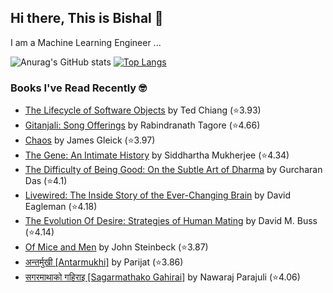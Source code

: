 ## Hi there, This is Bishal 👋
I am a Machine Learning Engineer ...

![Anurag's GitHub stats](https://github-readme-stats.vercel.app/api?username=BishalLakha&show_icons=true&theme=radical&hide=prs,issues&count_private=true)
[![Top Langs](https://github-readme-stats.vercel.app/api/top-langs/?username=BishalLakha&layout=compact&langs_count=4)](https://github.com/anuraghazra/github-readme-stats)

### Books I've Read Recently 🤓
<!-- GOODREADS-LIST:START -->
- [The Lifecycle of Software Objects](https://www.goodreads.com/review/show/5383467106?utm_medium=api&utm_source=rss) by Ted Chiang (⭐️3.93)
- [Gitanjali: Song Offerings](https://www.goodreads.com/review/show/2034653644?utm_medium=api&utm_source=rss) by Rabindranath Tagore (⭐️4.66)
- [Chaos](https://www.goodreads.com/review/show/4091958826?utm_medium=api&utm_source=rss) by James Gleick (⭐️3.97)
- [The Gene: An Intimate History](https://www.goodreads.com/review/show/2005106051?utm_medium=api&utm_source=rss) by Siddhartha Mukherjee (⭐️4.34)
- [The Difficulty of Being Good: On the Subtle Art of Dharma](https://www.goodreads.com/review/show/3921841120?utm_medium=api&utm_source=rss) by Gurcharan Das (⭐️4.1)
- [Livewired: The Inside Story of the Ever-Changing Brain](https://www.goodreads.com/review/show/3517809592?utm_medium=api&utm_source=rss) by David Eagleman (⭐️4.18)
- [The Evolution Of Desire: Strategies of Human Mating](https://www.goodreads.com/review/show/3314132167?utm_medium=api&utm_source=rss) by David M. Buss (⭐️4.14)
- [Of Mice and Men](https://www.goodreads.com/review/show/3317733936?utm_medium=api&utm_source=rss) by John Steinbeck (⭐️3.87)
- [अन्तर्मुखी [Antarmukhi]](https://www.goodreads.com/review/show/3247372536?utm_medium=api&utm_source=rss) by Parijat (⭐️3.86)
- [सगरमाथाको गहिराइ [Sagarmathako Gahirai]](https://www.goodreads.com/review/show/2038739180?utm_medium=api&utm_source=rss) by Nawaraj Parajuli (⭐️4.06)
<!-- GOODREADS-LIST:END -->

<!--
**BishalLakha/BishalLakha** is a ✨ _special_ ✨ repository because its `README.md` (this file) appears on your GitHub profile.


- 🔭 I’m currently working on ...
- 🌱 I’m currently learning ...
- 👯 I’m looking to collaborate on ...
- 🤔 I’m looking for help with ...
- 💬 Ask me about ...
- 📫 How to reach me: ...
- 😄 Pronouns: ...
- ⚡ Fun fact: ...
-->
